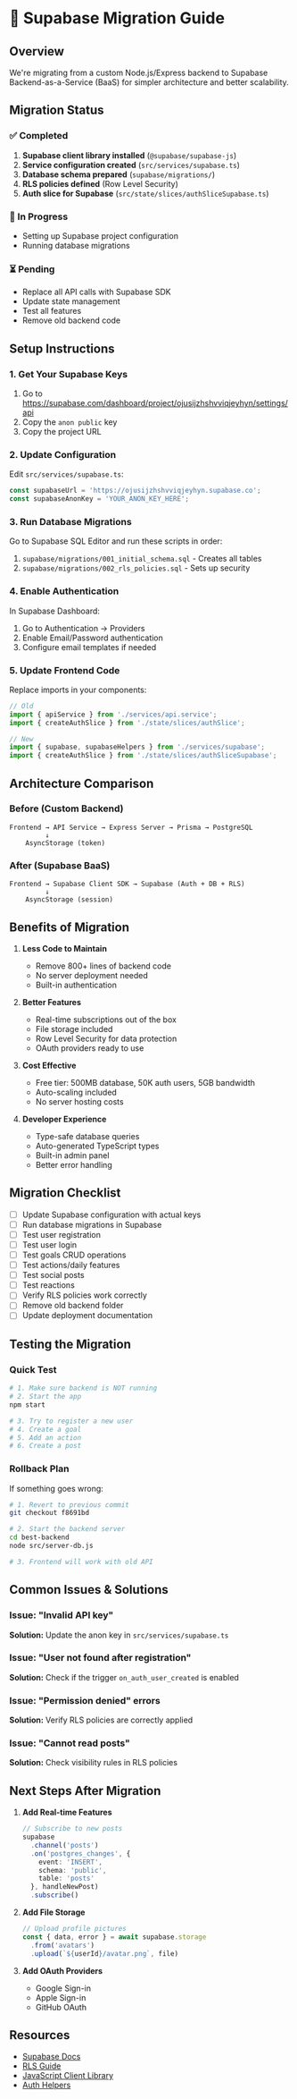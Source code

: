 # 🚀 Supabase Migration Guide

## Overview
We're migrating from a custom Node.js/Express backend to Supabase Backend-as-a-Service (BaaS) for simpler architecture and better scalability.

## Migration Status

### ✅ Completed
1. **Supabase client library installed** (`@supabase/supabase-js`)
2. **Service configuration created** (`src/services/supabase.ts`)
3. **Database schema prepared** (`supabase/migrations/`)
4. **RLS policies defined** (Row Level Security)
5. **Auth slice for Supabase** (`src/state/slices/authSliceSupabase.ts`)

### 🔄 In Progress
- Setting up Supabase project configuration
- Running database migrations

### ⏳ Pending
- Replace all API calls with Supabase SDK
- Update state management
- Test all features
- Remove old backend code

## Setup Instructions

### 1. Get Your Supabase Keys
1. Go to https://supabase.com/dashboard/project/ojusijzhshvviqjeyhyn/settings/api
2. Copy the `anon public` key
3. Copy the project URL

### 2. Update Configuration
Edit `src/services/supabase.ts`:
```typescript
const supabaseUrl = 'https://ojusijzhshvviqjeyhyn.supabase.co';
const supabaseAnonKey = 'YOUR_ANON_KEY_HERE';
```

### 3. Run Database Migrations
Go to Supabase SQL Editor and run these scripts in order:
1. `supabase/migrations/001_initial_schema.sql` - Creates all tables
2. `supabase/migrations/002_rls_policies.sql` - Sets up security

### 4. Enable Authentication
In Supabase Dashboard:
1. Go to Authentication → Providers
2. Enable Email/Password authentication
3. Configure email templates if needed

### 5. Update Frontend Code
Replace imports in your components:
```typescript
// Old
import { apiService } from './services/api.service';
import { createAuthSlice } from './state/slices/authSlice';

// New
import { supabase, supabaseHelpers } from './services/supabase';
import { createAuthSlice } from './state/slices/authSliceSupabase';
```

## Architecture Comparison

### Before (Custom Backend)
```
Frontend → API Service → Express Server → Prisma → PostgreSQL
         ↓
    AsyncStorage (token)
```

### After (Supabase BaaS)
```
Frontend → Supabase Client SDK → Supabase (Auth + DB + RLS)
         ↓
    AsyncStorage (session)
```

## Benefits of Migration

1. **Less Code to Maintain**
   - Remove 800+ lines of backend code
   - No server deployment needed
   - Built-in authentication

2. **Better Features**
   - Real-time subscriptions out of the box
   - File storage included
   - Row Level Security for data protection
   - OAuth providers ready to use

3. **Cost Effective**
   - Free tier: 500MB database, 50K auth users, 5GB bandwidth
   - Auto-scaling included
   - No server hosting costs

4. **Developer Experience**
   - Type-safe database queries
   - Auto-generated TypeScript types
   - Built-in admin panel
   - Better error handling

## Migration Checklist

- [ ] Update Supabase configuration with actual keys
- [ ] Run database migrations in Supabase
- [ ] Test user registration
- [ ] Test user login
- [ ] Test goals CRUD operations
- [ ] Test actions/daily features
- [ ] Test social posts
- [ ] Test reactions
- [ ] Verify RLS policies work correctly
- [ ] Remove old backend folder
- [ ] Update deployment documentation

## Testing the Migration

### Quick Test
```bash
# 1. Make sure backend is NOT running
# 2. Start the app
npm start

# 3. Try to register a new user
# 4. Create a goal
# 5. Add an action
# 6. Create a post
```

### Rollback Plan
If something goes wrong:
```bash
# 1. Revert to previous commit
git checkout f8691bd

# 2. Start the backend server
cd best-backend
node src/server-db.js

# 3. Frontend will work with old API
```

## Common Issues & Solutions

### Issue: "Invalid API key"
**Solution:** Update the anon key in `src/services/supabase.ts`

### Issue: "User not found after registration"
**Solution:** Check if the trigger `on_auth_user_created` is enabled

### Issue: "Permission denied" errors
**Solution:** Verify RLS policies are correctly applied

### Issue: "Cannot read posts"
**Solution:** Check visibility rules in RLS policies

## Next Steps After Migration

1. **Add Real-time Features**
   ```typescript
   // Subscribe to new posts
   supabase
     .channel('posts')
     .on('postgres_changes', { 
       event: 'INSERT', 
       schema: 'public', 
       table: 'posts' 
     }, handleNewPost)
     .subscribe()
   ```

2. **Add File Storage**
   ```typescript
   // Upload profile pictures
   const { data, error } = await supabase.storage
     .from('avatars')
     .upload(`${userId}/avatar.png`, file)
   ```

3. **Add OAuth Providers**
   - Google Sign-in
   - Apple Sign-in
   - GitHub OAuth

## Resources

- [Supabase Docs](https://supabase.com/docs)
- [RLS Guide](https://supabase.com/docs/guides/auth/row-level-security)
- [JavaScript Client Library](https://supabase.com/docs/reference/javascript/introduction)
- [Auth Helpers](https://supabase.com/docs/guides/auth/auth-helpers)